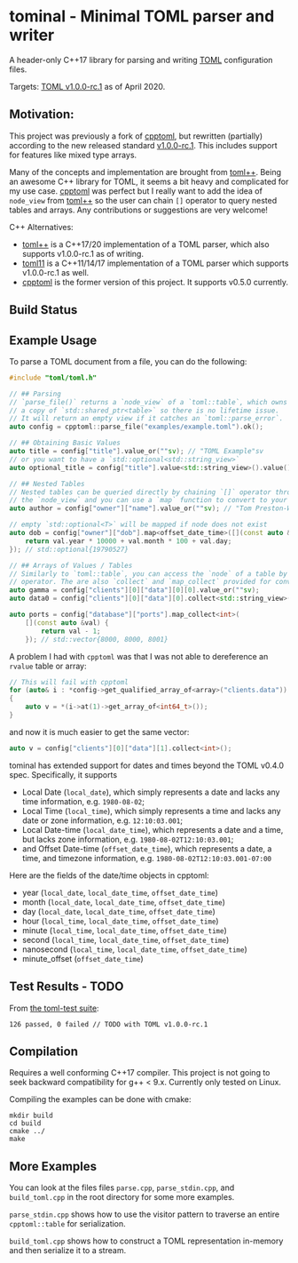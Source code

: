 # tominal - Minimal TOML parser and writer
A header-only C++17 library for parsing and writing [TOML][toml] configuration files.

Targets: [TOML v1.0.0-rc.1][currver] as of April 2020.

## Motivation:

This project was previously a fork of [cpptoml][cpptoml], but rewritten (partially) according to the new released standard [v1.0.0-rc.1][currver]. This includes support for features like mixed type arrays.

Many of the concepts and implementation are brought from [toml++][tomlplusplus]. Being an awesome
C++ library for TOML, it seems a bit heavy and complicated for my use case. [cpptoml][cpptoml] was perfect but I really want to add the idea of `node_view` from [toml++][tomlplusplus] so the user can chain `[]` operator to query nested tables and arrays. Any contributions or suggestions are very welcome!



C++ Alternatives:
- [toml++][tomlplusplus] is a C++17/20 implementation of a TOML parser, which also supports v1.0.0-rc.1 as of writing.
- [toml11][toml11] is a C++11/14/17 implementation of a TOML parser which supports v1.0.0-rc.1 as well.
- [cpptoml][cpptoml] is the former version of this project. It supports v0.5.0 currently.

## Build Status

## Example Usage
To parse a TOML document from a file, you can do the following:

```cpp
#include "toml/toml.h"

// ## Parsing
// `parse_file()` returns a `node_view` of a `toml::table`, which owns
// a copy of `std::shared_ptr<table>` so there is no lifetime issue.
// It will return an empty view if it catches an `toml::parse_error`.
auto config = cpptoml::parse_file("examples/example.toml").ok();

// ## Obtaining Basic Values
auto title = config["title"].value_or(""sv); // "TOML Example"sv
// or you want to have a `std::optional<std::string_view>`
auto optional_title = config["title"].value<std::string_view>().value();

// ## Nested Tables
// Nested tables can be queried directly by chaining `[]` operator through
// the `node_view` and you can use a `map` function to convert to your data type
auto author = config["owner"]["name"].value_or(""sv); // "Tom Preston-Werner"

// empty `std::optional<T>` will be mapped if node does not exist
auto dob = config["owner"]["dob"].map<offset_date_time>([](const auto &val) {
    return val.year * 10000 + val.month * 100 + val.day;
}); // std::optional{19790527}

// ## Arrays of Values / Tables
// Similarly to `toml::table`, you can access the `node` of a table by `[]`
// operator. The are also `collect` and `map_collect` provided for convenience:
auto gamma = config["clients"][0]["data"][0][0].value_or(""sv);
auto data0 = config["clients"][0]["data"][0].collect<std::string_view>(); // std::vector{"gamma"sv, "delta"sv}

auto ports = config["database"]["ports"].map_collect<int>(
    [](const auto &val) {
        return val - 1;
    }); // std::vector{8000, 8000, 8001}
```

A problem I had with `cpptoml` was that I was not able to dereference an `rvalue` table or array:

```cpp
// This will fail with cpptoml
for (auto& i : *config->get_qualified_array_of<array>("clients.data"))
{
    auto v = *(i->at(1)->get_array_of<int64_t>());
}
```

and now it is much easier to get the same vector:
```cpp
auto v = config["clients"][0]["data"][1].collect<int>();
```

tominal has extended support for dates and times beyond the TOML v0.4.0
spec. Specifically, it supports

- Local Date (`local_date`), which simply represents a date and lacks any time
  information, e.g. `1980-08-02`;
- Local Time (`local_time`), which simply represents a time and lacks any
  date or zone information, e.g. `12:10:03.001`;
- Local Date-time (`local_date_time`), which represents a date and a time,
  but lacks zone information, e.g. `1980-08-02T12:10:03.001`;
- and Offset Date-time (`offset_date_time`), which represents a date, a
  time, and timezone information, e.g. `1980-08-02T12:10:03.001-07:00`

Here are the fields of the date/time objects in cpptoml:

- year (`local_date`, `local_date_time`, `offset_date_time`)
- month (`local_date`, `local_date_time`, `offset_date_time`)
- day (`local_date`, `local_date_time`, `offset_date_time`)
- hour (`local_time`, `local_date_time`, `offset_date_time`)
- minute (`local_time`, `local_date_time`, `offset_date_time`)
- second (`local_time`, `local_date_time`, `offset_date_time`)
- nanosecond (`local_time`, `local_date_time`, `offset_date_time`)
- minute\_offset (`offset_date_time`)


## Test Results - TODO

From [the toml-test suite][toml-test]:

```
126 passed, 0 failed // TODO with TOML v1.0.0-rc.1
```

## Compilation
Requires a well conforming C++17 compiler. This project is not going to seek backward
compatibility for g++ < 9.x. Currently only tested on Linux.

Compiling the examples can be done with cmake:

```
mkdir build
cd build
cmake ../
make
```

## More Examples
You can look at the files files `parse.cpp`, `parse_stdin.cpp`, and
`build_toml.cpp` in the root directory for some more examples.

`parse_stdin.cpp` shows how to use the visitor pattern to traverse an
entire `cpptoml::table` for serialization.

`build_toml.cpp` shows how to construct a TOML representation in-memory and
then serialize it to a stream.

[currver]: https://github.com/toml-lang/toml/blob/master/versions/en/toml-v1.0.0-rc.1.md
[cpptoml]: https://github.com/skystrife/cpptoml
[toml]: https://github.com/toml-lang/toml
[toml-test]: https://github.com/BurntSushi/toml-test
[toml-test-fork]: https://github.com/skystrife/toml-test
[toml11]: https://github.com/ToruNiina/toml11
[tinytoml]: https://github.com/mayah/tinytoml
[boost.toml]: https://github.com/ToruNiina/Boost.toml
[tomlplusplus]: https://github.com/marzer/tomlplusplus
